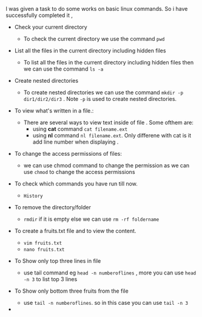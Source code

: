 I was given a task to do some works on basic linux commands. So i have successfully completed it ,
- Check your current directory
  - To check the current directory we use the command `pwd`
- List all the files in the current directory including hidden files
  - To list all the files in the current directory including hidden files then we can use the command `ls -a`
- Create nested directories
  - To create nested directories we can use the command `mkdir -p dir1/dir2/dir3` . Note `-p` is used to create nested directories.

- To view what's written in a file.:
  - There are several ways to view text inside of file  . Some ofthem are:
    - using **cat** command `cat filename.ext`
    - using **nl** command `nl filename.ext`. Only differene with cat is it add line number when displaying .
- To change the access permissions of files:
    - we can use chmod command to change the permission as we can use `chmod` to change the access permissions

- To check which commands you have run till now.
    - `History`
- To remove the directory/folder
    - `rmdir` if it is empty else we can use `rm -rf foldername`
- To create a fruits.txt file and to view the content.
    - `vim fruits.txt`
    - `nano fruits.txt`
- To Show only top three lines in file 
  - use  tail command eg `head -n numberoflines` , more you can use `head -n 3` to list top 3 lines 
- To Show only bottom three fruits from the file
  - use `tail -n numberoflines`. so in this case you can use `tail -n 3`
- 